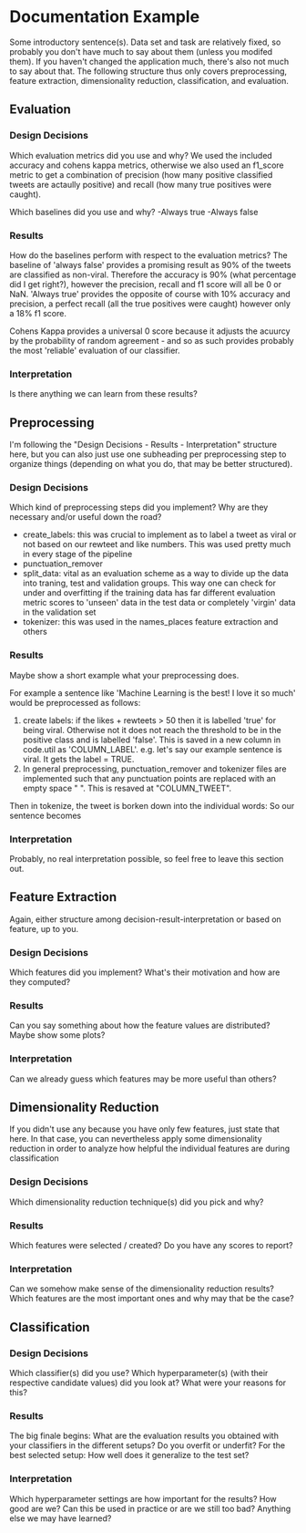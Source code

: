 # Documentation Example

Some introductory sentence(s). Data set and task are relatively fixed, so 
probably you don't have much to say about them (unless you modifed them).
If you haven't changed the application much, there's also not much to say about
that.
The following structure thus only covers preprocessing, feature extraction,
dimensionality reduction, classification, and evaluation.

## Evaluation

### Design Decisions

Which evaluation metrics did you use and why? 
We used the included accuracy and cohens kappa metrics, otherwise we also used an f1_score metric 
to get a combination of precision (how many positive classified tweets are actaully positive)
and recall (how many true positives were caught).

Which baselines did you use and why?
-Always true
-Always false



### Results

How do the baselines perform with respect to the evaluation metrics?
The baseline of 'always false' provides a promising result as 90% of the tweets are classified as non-viral.
Therefore the accuracy is 90% (what percentage did I get right?), however the precision, recall and 
f1 score will all be 0 or NaN. 
'Always true' provides the opposite of course with 10% accuracy and precision, a perfect recall
(all the true positives were caught) however only a 18% f1 score. 

Cohens Kappa provides a universal 0 score because it adjusts the acuurcy by the probability of random
agreement - and so as such provides probably the most 'reliable' evaluation of our classifier. 



### Interpretation

Is there anything we can learn from these results?

## Preprocessing

I'm following the "Design Decisions - Results - Interpretation" structure here,
but you can also just use one subheading per preprocessing step to organize
things (depending on what you do, that may be better structured).

### Design Decisions

Which kind of preprocessing steps did you implement? Why are they necessary
and/or useful down the road?

- create_labels: this was crucial to implement as to label a tweet as viral or not based on our rewteet
and like numbers. This was used pretty much in every stage of the pipeline
- punctuation_remover
- split_data: vital as an evaluation scheme as a way to divide up the data into traning, test and 
validation groups. This way one can check for under and overfitting if the training data has far different 
evaluation metric scores to 'unseen' data in the test data or completely 'virgin' data in the validation
set
- tokenizer: this was used in the names_places feature extraction and others



### Results

Maybe show a short example what your preprocessing does.

For example a sentence like 'Machine Learning is the best! I love it so much' would be preprocessed as follows: 
1. create labels: if the likes + rewteets > 50 then it is labelled 'true' for being viral. Otherwise not it does not reach
the threshold to be in the positive class and is labelled 'false'. This is saved in a new column in code.util as 'COLUMN_LABEL'.
e.g. let's say our example sentence is viral. It gets the label = TRUE.
2. In general preprocessing, punctuation_remover and tokenizer files are implemented such that any punctuation points are 
replaced with an empty space " ". This is resaved at "COLUMN_TWEET". 


Then in tokenize, the tweet is borken down into the individual words:
So our sentence becomes 

### Interpretation

Probably, no real interpretation possible, so feel free to leave this section out.

## Feature Extraction

Again, either structure among decision-result-interpretation or based on feature,
up to you.

### Design Decisions

Which features did you implement? What's their motivation and how are they computed?

### Results

Can you say something about how the feature values are distributed? Maybe show some plots?

### Interpretation

Can we already guess which features may be more useful than others?

## Dimensionality Reduction

If you didn't use any because you have only few features, just state that here.
In that case, you can nevertheless apply some dimensionality reduction in order
to analyze how helpful the individual features are during classification

### Design Decisions

Which dimensionality reduction technique(s) did you pick and why?

### Results

Which features were selected / created? Do you have any scores to report?

### Interpretation

Can we somehow make sense of the dimensionality reduction results?
Which features are the most important ones and why may that be the case?

## Classification

### Design Decisions

Which classifier(s) did you use? Which hyperparameter(s) (with their respective
candidate values) did you look at? What were your reasons for this?

### Results

The big finale begins: What are the evaluation results you obtained with your
classifiers in the different setups? Do you overfit or underfit? For the best
selected setup: How well does it generalize to the test set?

### Interpretation

Which hyperparameter settings are how important for the results?
How good are we? Can this be used in practice or are we still too bad?
Anything else we may have learned?